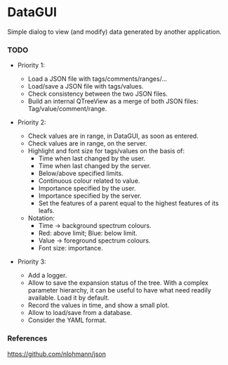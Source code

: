 # DataGUI

Simple dialog to view (and modify) data generated by another application.

### TODO

- Priority 1:
	- Load a JSON file with tags/comments/ranges/...
	- Load/save a JSON file with tags/values.
	- Check consistency between the two JSON files.
	- Build an internal QTreeView as a merge of both JSON files: Tag/value/comment/range.

- Priority 2:
	- Check values are in range, in DataGUI, as soon as entered.
	- Check values are in range, on the server.
	- Highlight and font size for tags/values on the basis of:
		- Time when last changed by the user.
		- Time when last changed by the server.
		- Below/above specified limits.
		- Continuous colour related to value.
		- Importance specified by the user.
		- Importance specified by the server.
		- Set the features of a parent equal to the highest features of its leafs.
	- Notation:
		- Time → background spectrum colours.
		- Red: above limit; Blue: below limit.
		- Value → foreground spectrum colours.
		- Font size: importance.

- Priority 3:
	- Add a logger.
	- Allow to save the expansion status of the tree. With a complex parameter hierarchy, it can be useful to have what need readily available. Load it by default.
	- Record the values in time, and show a small plot.
	- Allow to load/save from a database.
	- Consider the YAML format.


### References
https://github.com/nlohmann/json
